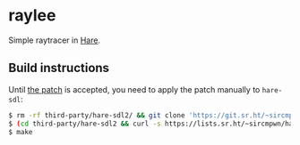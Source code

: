 # raylee
Simple raytracer in [Hare](https://harelang.org).

## Build instructions
Until [the patch](https://lists.sr.ht/~sircmpwn/hare-users/patches/43535) is accepted,
you need to apply the patch manually to `hare-sdl`:

```bash
$ rm -rf third-party/hare-sdl2/ && git clone 'https://git.sr.ht/~sircmpwn/hare-sdl2' third-party/hare-sdl2/
$ (cd third-party/hare-sdl2 && curl -s https://lists.sr.ht/~sircmpwn/hare-users/patches/43535/mbox | git am -3)
$ make
```

